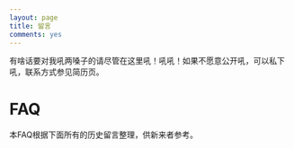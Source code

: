 ```yaml
---
layout: page
title: 留言
comments: yes
---
```


有啥话要对我吼两嗓子的请尽管在这里吼！吼吼！如果不愿意公开吼，可以私下吼，联系方式参见简历页。

# FAQ

本FAQ根据下面所有的历史留言整理，供新来者参考。
	



